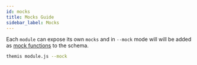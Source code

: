 ```yaml
---
id: mocks
title: Mocks Guide
sidebar_label: Mocks
---
```


Each `module` can expose its own `mocks` and in `--mock` mode will will be added as [mock functions](https://www.apollographql.com/docs/graphql-tools/mocking.html) to the schema.
```bash
themis module.js --mock
```